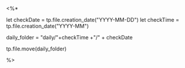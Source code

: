 <%*

let checkDate = tp.file.creation_date("YYYY-MM-DD")
let checkTime = tp.file.creation_date("YYYY-MM")

daily_folder = "daily/"+checkTime +"/" + checkDate

tp.file.move(daily_folder)

%>
